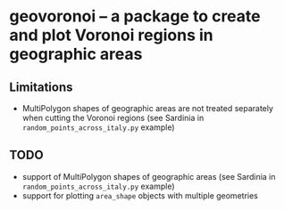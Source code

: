 # geovoronoi – a package to create and plot Voronoi regions in geographic areas 

## Limitations

* MultiPolygon shapes of geographic areas are not treated separately when cutting the Voronoi regions (see Sardinia in `random_points_across_italy.py` example)

## TODO

* support of MultiPolygon shapes of geographic areas (see Sardinia in `random_points_across_italy.py` example)
* support for plotting `area_shape` objects with multiple geometries
